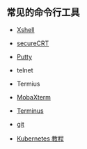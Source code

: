 ## 常见的命令行工具

- [Xshell](https://xshell.en.softonic.com/)
- [secureCRT](https://www.vandyke.com/products/securecrt/)
- [Putty](https://www.putty.org/)
- telnet
- Termius
- [MobaXterm](https://mobaxterm.mobatek.net/)
- [Terminus](https://github.com/eugeny/terminus)
- [git](https://git-scm.com/)

- [Kubernetes 教程](https://kuboard.cn/)
